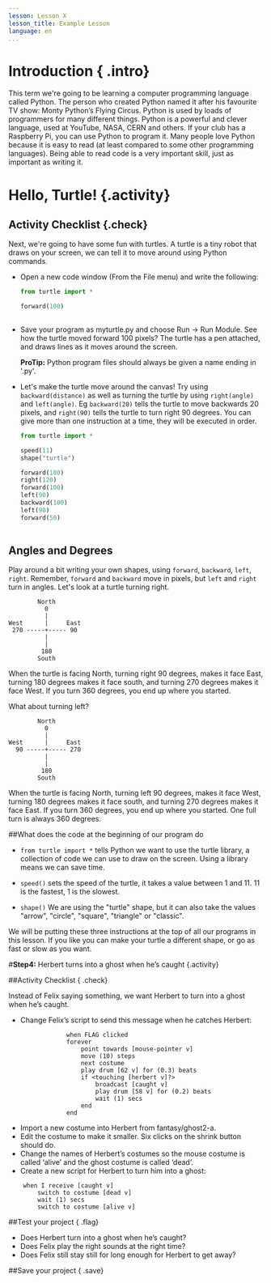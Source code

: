 ```yaml
---
lesson: Lesson X
lesson_title: Example Lesson
language: en
...
```


# Introduction { .intro}

This term we're going to be learning a computer programming language called Python. The person who created Python named it after his favourite TV show: Monty Python’s Flying Circus. Python is used by loads of programmers for many different things.  Python is a powerful and clever language, used at YouTube, NASA, CERN and others. If your club has a Raspberry Pi, you can use Python to program it. Many people love Python because it is easy to read (at least compared to some other programming languages). Being able to read code is a very important skill, just as important as writing it.


# Hello, Turtle! {.activity}

## Activity Checklist {.check}

Next, we're going to have some fun with turtles. A turtle is a tiny robot that draws on your screen, we can tell it to move around using Python commands.

+ Open a new code window (From the File menu) and write the following:  

    ```python
    from turtle import *
    
    forward(100)
     
    ```
+ Save your program as myturtle.py and choose Run -> Run Module. See how the turtle moved forward 100 pixels? The turtle has a pen attached, and draws lines as it moves around the screen.  

    __ProTip:__ Python program files should always be given a name ending in '.py'.

+ Let's make the turtle move around the canvas! Try using `backward(distance)` as well as turning the turtle by using `right(angle)` and `left(angle)`. Eg `backward(20)` tells the turtle to move backwards 20 pixels, and `right(90)` tells the turtle to turn right 90 degrees. You can give more than one instruction at a time, they will be executed in order.

    ```python
    from turtle import *
    
    speed(11)
    shape("turtle")
    
    forward(100)
    right(120)
    forward(100)
    left(90)
    backward(100)
    left(90)
    forward(50)
     
    ```

## Angles and Degrees

Play around a bit writing your own shapes, using `forward`, `backward`, `left`, `right`. Remember, `forward` and `backward` move in pixels, but `left` and `right` turn in angles. Let's look at a turtle turning right.

```
        North
          0
          |
West      |     East
 270 -----+----- 90
          |
          |
         180
        South
```

When the turtle is facing North, turning right 90 degrees, makes it face East, turning 180 degrees makes it face south, and turning 270 degrees makes it face West. If you turn 360 degrees, you end up where you started.

What about turning left?

```
        North
          0
          |
West      |     East
  90 -----+----- 270
          |
          |
         180
        South
```

When the turtle is facing North, turning left 90 degrees, makes it face West, turning 180 degrees makes it face south, and turning 270 degrees makes it face East. If you turn 360 degrees, you end up where you started. One full turn is always 360 degrees.


##What does the code at the beginning of our program do

* `from turtle import *` tells Python we want to use the turtle library, a collection of code we can use to draw on the screen. Using a library means we can save time.

* `speed()` sets the speed of the turtle, it takes a value between 1 and 11. 11 is the fastest, 1 is the slowest. 
* `shape()` We are using the "turtle" shape, but it can also take the values "arrow", "circle", "square", "triangle" or "classic".

We will be putting these three instructions at the top of all our programs in this lesson. If you like you can make your turtle a different shape, or go as fast or slow as you want.


#**Step4:**  Herbert turns into a ghost when he’s caught {.activity}

##Activity Checklist { .check}

Instead of Felix saying something, we want Herbert to turn into a ghost when he’s caught.

+ Change Felix’s script to send this message when he catches Herbert:

```scratch
				when FLAG clicked
				forever
					point towards [mouse-pointer v]
					move (10) steps
					next costume
					play drum [62 v] for (0.3) beats
					if <touching [herbert v]?>
						broadcast [caught v]
						play drum [58 v] for (0.2) beats
						wait (1) secs
					end
				end

```

+ Import a new costume into Herbert from fantasy/ghost2-a.
+ Edit the costume to make it smaller. Six clicks on the shrink button should do.
+ Change the names of Herbert’s costumes so the mouse costume is called ‘alive’ and the ghost costume is called ‘dead’.
+ Create a new script for Herbert to turn him into a ghost:

```scratch
	when I receive [caught v]
		switch to costume [dead v]
		wait (1) secs
		switch to costume [alive v]

```

##Test your project { .flag}

+ Does Herbert turn into a ghost when he’s caught? 
+ Does Felix play the right sounds at the right time? 			
+ Does Felix still stay still for long enough for Herbert to get away? 


##Save your project { .save}
